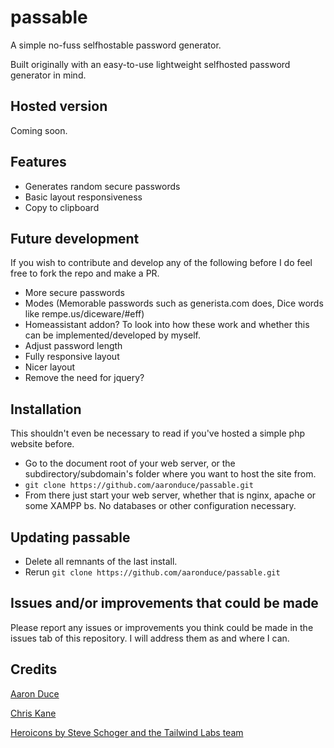 # passable

A simple no-fuss selfhostable password generator.

Built originally with an easy-to-use lightweight selfhosted password generator in mind.

## Hosted version

Coming soon.

## Features

- Generates random secure passwords
- Basic layout responsiveness
- Copy to clipboard

## Future development

If you wish to contribute and develop any of the following before I do feel free to fork the repo and make a PR.

- More secure passwords
- Modes (Memorable passwords such as generista.com does, Dice words like rempe.us/diceware/#eff)
- Homeassistant addon? To look into how these work and whether this can be implemented/developed by myself.
- Adjust password length
- Fully responsive layout
- Nicer layout
- Remove the need for jquery?

## Installation

This shouldn't even be necessary to read if you've hosted a simple php website before.

- Go to the document root of your web server, or the subdirectory/subdomain's folder where you want to host the site from.
- `git clone https://github.com/aaronduce/passable.git`
- From there just start your web server, whether that is nginx, apache or some XAMPP bs. No databases or other configuration necessary.

## Updating passable

- Delete all remnants of the last install.
- Rerun `git clone https://github.com/aaronduce/passable.git`

## Issues and/or improvements that could be made

Please report any issues or improvements you think could be made in the issues tab of this repository. I will address them as and where I can.

## Credits

[Aaron Duce](https://github.com/aaronduce)

[Chris Kane](https://github.com/chriskanedev)

[Heroicons by Steve Schoger and the Tailwind Labs team](https://heroicons.com/)
